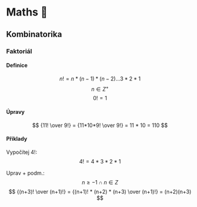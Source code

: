 # Maths 🧮

## Kombinatorika

### Faktoriál

#### Definice
$$ n! = n * (n-1) * (n-2) ... 3 * 2 * 1 $$
$$ n \in Z^+ $$
$$ 0! = 1 $$

#### Úpravy
$$ {11! \over 9!} = {11*10*9! \over 9!} = 11 * 10 = 110 $$

#### Příklady
Vypočítej $4!$:
$$ 4! = 4 * 3 * 2 * 1 $$

Uprav + podm.:
$$ n \ge -1  \cap n \in Z $$
$$ {(n+3)! \over (n+1)!} = {(n+1)! * (n+2) * (n+3) \over (n+1)!} = (n+2)(n+3) $$